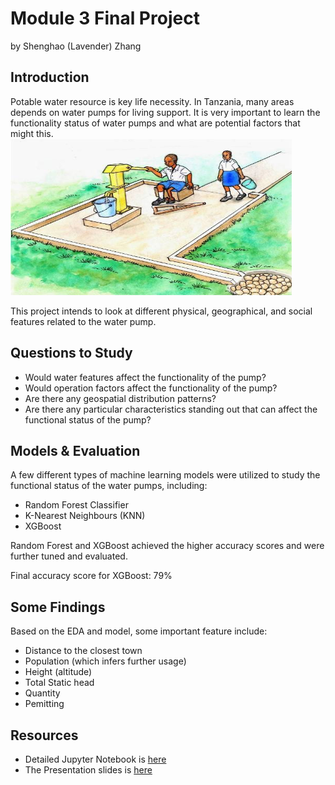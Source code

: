 
# Module 3 Final Project

by Shenghao (Lavender) Zhang

## Introduction

Potable water resource is key life necessity. In Tanzania, many areas depends on water pumps for living support. It is very important to learn the functionality status of water pumps and what are potential factors that might this. 
<img src = 'https://github.com/lavsz/Mod3_Tanzania_Pump_Functionality_Prediction/blob/master/Digital_Arts/Water_pump_with_seat_and_easy_access_(Tanzania)_(5600883227).jpg' width="450" height="250">

This project intends to look at different physical, geographical, and social features related to the water pump. 


## Questions to Study

- Would water features affect the functionality of the pump?
- Would operation factors affect the functionality of the pump?
- Are there any geospatial distribution patterns?
- Are there any particular characteristics standing out that can affect the functional status of the pump?

## Models & Evaluation
A few different types of machine learning models were utilized to study the functional status of the water pumps, including:
- Random Forest Classifier
- K-Nearest Neighbours (KNN)
- XGBoost

Random Forest and XGBoost achieved the higher accuracy scores and were further tuned and evaluated. 

Final accuracy score for XGBoost: 79%

## Some Findings

Based on the EDA and model, some important feature include:
- Distance to the closest town
- Population (which infers further usage)
- Height (altitude)
- Total Static head
- Quantity
- Pemitting

## Resources
- Detailed Jupyter Notebook is [here](https://github.com/lavsz/Module3_Final_Project/blob/master/EDA_MODEL_master.ipynb)
- The Presentation slides is [here](https://github.com/lavsz/Module3_Final_Project/blob/master/Tanzania%20Water%20Pump.pdf)
